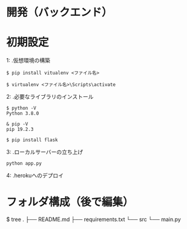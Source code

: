 # 開発（バックエンド）
# 初期設定
1: .仮想環境の構築
```
$ pip install vitualenv <ファイル名>
```
```
$ virtualenv <ファイル名>\Scripts\activate
```
2: .必要なライブラリのインストール
```
$ python -V
Python 3.8.0

& pip -V
pip 19.2.3
```
```
$ pip install flask
```

3: .ローカルサーバーの立ち上げ
```
python app.py
````
4: .herokuへのデプロイ





# フォルダ構成（後で編集）
$ tree
.
├── README.md
├── requirements.txt
└── src
    └── main.py
